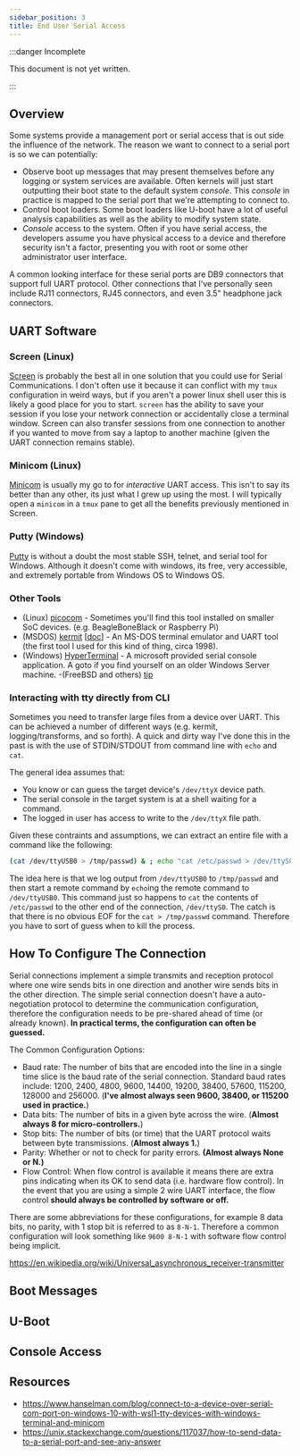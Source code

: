 ```yaml
---
sidebar_position: 3
title: End User Serial Access
---
```


:::danger Incomplete

This document is not yet written.

:::

## Overview

Some systems provide a management port or serial access that is out side the influence of the network. The reason we want to connect to a serial port is so we can potentially:

<!-- TODO: Consider describing the concept of a console. -->

- Observe boot up messages that may present themselves before any logging or system services are available. Often kernels will just start outputting their boot state to the default system _console_. This _console_ in practice is mapped to the serial port that we're attempting to connect to.
- Control boot loaders. Some boot loaders like U-boot have a lot of useful analysis capabilities as well as the ability to modify system state.
- _Console_ access to the system. Often if you have serial access, the developers assume you have physical access to a device and therefore security isn't a factor, presenting you with root or some other administrator user interface.

A common looking interface for these serial ports are DB9 connectors that support full UART protocol. Other connections that I've personally seen include RJ11 connectors, RJ45 connectors, and even 3.5" headphone jack connectors.

<!-- TODO: Show serial connector pictures. -->

## UART Software

<!-- TODO: Describe how to interact with UART/Serial -->

<!-- TODO: Serial To Serial  VS  USB To Serial -->

### Screen (Linux)

[Screen](https://www.gnu.org/software/screen/) is probably the best all in one solution that you could use for Serial Communications. I don't often use it because it can conflict with my `tmux` configuration in weird ways, but if you aren't a power linux shell user this is likely a good place for you to start. `screen` has the ability to save your session if you lose your network connection or accidentally close a terminal window. Screen can also transfer sessions from one connection to another if you wanted to move from say a laptop to another machine (given the UART connection remains stable).

<!-- TODO: Show some screen basics -->

### Minicom (Linux)

[Minicom](https://salsa.debian.org/minicom-team/minicom) is usually my go to for _interactive_ UART access. This isn't to say its better than any other, its just what I grew up using the most. I will typically open a `minicom` in a `tmux` pane to get all the benefits previously mentioned in Screen.

### Putty (Windows)

<!-- TODO: Describe UART/Serial from windows. -->

[Putty](https://www.putty.org/) is without a doubt the most stable SSH, telnet, and serial tool for Windows. Although it doesn't come with windows, its free, very accessible, and extremely portable from Windows OS to Windows OS.

### Other Tools

- (Linux) [picocom](https://github.com/npat-efault/picocom) - Sometimes you'll find this tool installed on smaller SoC devices. (e.g. BeagleBoneBlack or Raspberry Pi)
- (MSDOS) [kermit](https://kermitproject.org/msk315.html) [[doc](https://kermitproject.org/onlinebooks/usingmsdoskermit2e.pdf)] - An MS-DOS terminal emulator and UART tool (the first tool I used for this kind of thing, circa 1998).
- (Windows) [HyperTerminal](https://en.wikipedia.org/wiki/HyperACCESS) - A microsoft provided serial console application. A goto if you find yourself on an older Windows Server machine.
  -(FreeBSD and others) [tip](<https://www.freebsd.org/cgi/man.cgi?tip(1)>)

### Interacting with tty directly from CLI

<!-- TODO: mention stty -->

Sometimes you need to transfer large files from a device over UART. This can be achieved a number of different ways (e.g. kermit, logging/transforms, and so forth). A quick and dirty way I've done this in the past is with the use of STDIN/STDOUT from command line with `echo` and `cat`.

The general idea assumes that:

- You know or can guess the target device's `/dev/ttyX` device path.
- The serial console in the target system is at a shell waiting for a command.
- The logged in user has access to write to the `/dev/ttyX` file path.

Given these contraints and assumptions, we can extract an entire file with a command like the following:

```sh
(cat /dev/ttyUSB0 > /tmp/passwd) & ; echo "cat /etc/passwd > /dev/ttyS0" > /dev/ttyUSB0
```

The idea here is that we log output from `/dev/ttyUSB0` to `/tmp/passwd` and then start a remote command by `echo`ing the remote command to `/dev/ttyUSB0`. This command just so happens to `cat` the contents of `/etc/passwd` to the other end of the connection, `/dev/ttyS0`. The catch is that there is no obvious EOF for the `cat > /tmp/passwd` command. Therefore you have to sort of guess when to kill the process.

## How To Configure The Connection

Serial connections implement a simple transmits and reception protocol where one wire sends bits in one direction and another wire sends bits in the other direction. The simple serial connection doesn't have a auto-negotiation protocol to determine the communication configuration, therefore the configuration needs to be pre-shared ahead of time (or already known). **In practical terms, the configuration can often be guessed.**

<!-- TODO: Talk more about UART. -->

The Common Configuration Options:

- Baud rate: The number of bits that are encoded into the line in a single time slice is the baud rate of the serial connection. Standard baud rates include: 1200, 2400, 4800, 9600, 14400, 19200, 38400, 57600, 115200, 128000 and 256000. (**I've almost always seen 9600, 38400, or 115200 used in practice.**)
- Data bits: The number of bits in a given byte across the wire. (**Almost always 8 for micro-controllers.**)
- Stop bits: The number of bits (or time) that the UART protocol waits between byte transmissions. (**Almost always 1.**)
- Parity: Whether or not to check for parity errors. **(Almost always None or N.)**
- Flow Control: When flow control is available it means there are extra pins indicating when its OK to send data (i.e. hardware flow control). In the event that you are using a simple 2 wire UART interface, the flow control **should always be controlled by software or off.**

There are some abbreviations for these configurations, for example 8 data bits, no parity, with 1 stop bit is referred to as `8-N-1`. Therefore a common configuration will look something like `9600 8-N-1` with software flow control being implicit.

<!-- TODO: Show some serial configurations in real documentation. -->

https://en.wikipedia.org/wiki/Universal_asynchronous_receiver-transmitter

## Boot Messages

<!-- TODO: Display the value of boot messages. -->

## U-Boot

<!-- TODO: Show some of the capabilities of U-Boot. -->

## Console Access

<!-- TODO: Show console access via serial. -->

## Resources

- https://www.hanselman.com/blog/connect-to-a-device-over-serial-com-port-on-windows-10-with-wsl1-tty-devices-with-windows-terminal-and-minicom
- https://unix.stackexchange.com/questions/117037/how-to-send-data-to-a-serial-port-and-see-any-answer
